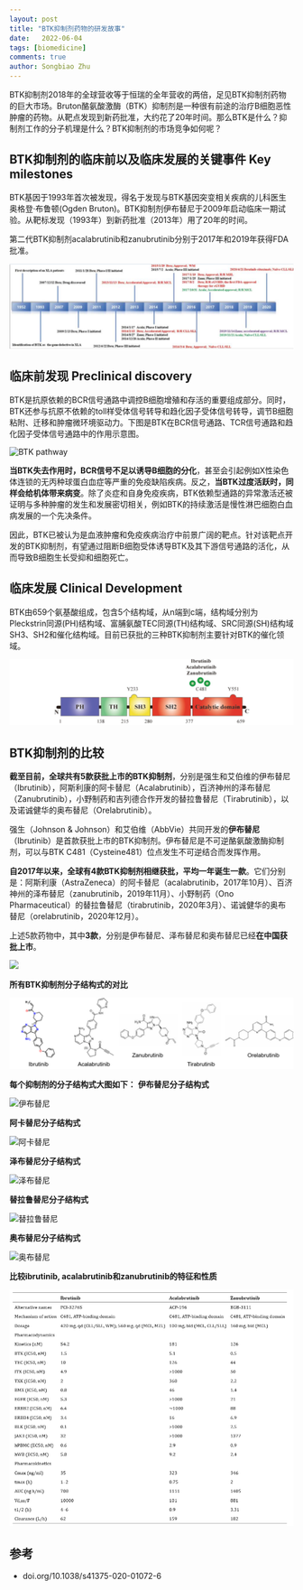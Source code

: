 ```yaml
---
layout: post
title: "BTK抑制剂药物的研发故事"
date:   2022-06-04
tags: [biomedicine]
comments: true
author: Songbiao Zhu
---
```


BTK抑制剂2018年的全球营收等于恒瑞的全年营收的两倍，足见BTK抑制剂药物的巨大市场。Bruton酪氨酸激酶（BTK）抑制剂是一种很有前途的治疗B细胞恶性肿瘤的药物。从靶点发现到新药批准，大约花了20年时间。那么BTK是什么？抑制剂工作的分子机理是什么？BTK抑制剂的市场竞争如何呢？



<!-- more -->

## BTK抑制剂的临床前以及临床发展的关键事件 Key milestones

BTK基因于1993年首次被发现，得名于发现与BTK基因突变相关疾病的儿科医生奥格登·布鲁顿(Ogden Bruton)。BTK抑制剂伊布替尼于2009年启动临床一期试验。从靶标发现（1993年）到新药批准（2013年）用了20年的时间。

第二代BTK抑制剂acalabrutinib和zanubrutinib分别于2017年和2019年获得FDA批准。

![](https://raw.githubusercontent.com/SongbiaoZhu/picBed/main/key-milstones-BTK-inhibitors.png)

## 临床前发现 Preclinical discovery

BTK是抗原依赖的BCR信号通路中调控B细胞增殖和存活的重要组成部分。同时，BTK还参与抗原不依赖的toll样受体信号转导和趋化因子受体信号转导，调节B细胞粘附、迁移和肿瘤微环境驱动力。下图是BTK在BCR信号通路、TCR信号通路和趋化因子受体信号通路中的作用示意图。



![BTK pathway](https://pic1.zhimg.com/v2-0caccd81363485a8d64ca483b09849f7_1440w.jpg?source=172ae18b)

**当BTK失去作用时，BCR信号不足以诱导B细胞的分化**，甚至会引起例如X性染色体连锁的无丙种球蛋白血症等严重的免疫缺陷疾病。反之，**当BTK过度活跃时，同样会给机体带来病变**。除了炎症和自身免疫疾病，BTK依赖型通路的异常激活还被证明与多种肿瘤的发生和发展密切相关，例如BTK的持续激活是慢性淋巴细胞白血病发展的一个先决条件。

因此，BTK已被认为是血液肿瘤和免疫疾病治疗中前景广阔的靶点。针对该靶点开发的BTK抑制剂，有望通过阻断B细胞受体诱导BTK及其下游信号通路的活化，从而导致B细胞生长受抑和细胞死亡。

## 临床发展 Clinical Development

BTK由659个氨基酸组成，包含5个结构域，从n端到c端，结构域分别为Pleckstrin同源(PH)结构域、富脯氨酸TEC同源(TH)结构域、SRC同源(SH)结构域SH3、SH2和催化结构域。目前已获批的三种BTK抑制剂主要针对BTK的催化领域。

![](https://raw.githubusercontent.com/SongbiaoZhu/picBed/main/BTK-inhibitors-BTK.png)

## BTK抑制剂的比较

**截至目前，全球共有5款获批上市的BTK抑制剂**，分别是强生和艾伯维的伊布替尼（Ibrutinib），阿斯利康的阿卡替尼（Acalabrutinib），百济神州的泽布替尼（Zanubrutinib），小野制药和吉列德合作开发的替拉鲁替尼（Tirabrutinib），以及诺诚健华的奥布替尼（Orelabrutinib）。

强生（Johnson & Johnson）和艾伯维（AbbVie）共同开发的**伊布替尼**（Ibrutinib）是首款获批上市的BTK抑制剂。伊布替尼是不可逆酪氨酸激酶抑制剂，可以与BTK  C481（Cysteine481）位点发生不可逆结合而发挥作用。

**自2017年以来，全球有4款BTK抑制剂相继获批，平均一年诞生一款**。它们分别是：阿斯利康（AstraZeneca）的阿卡替尼（acalabrutinib，2017年10月）、百济神州的泽布替尼（zanubrutinib，2019年11月）、小野制药（Ono  Pharmaceutical）的替拉鲁替尼（tirabrutinib，2020年3月）、诺诚健华的奥布替尼（orelabrutinib，2020年12月）。

上述5款药物中，其中**3款**，分别是伊布替尼、泽布替尼和奥布替尼已经**在中国获批上市**。

![](https://nimg.ws.126.net/?url=http%3A%2F%2Fdingyue.ws.126.net%2F2021%2F0121%2F864960d3p00qn9zpr000zd200gv006dg00hx006r.png&thumbnail=660x2147483647&quality=80&type=jpg)

**所有BTK抑制剂分子结构式的对比**

![](https://raw.githubusercontent.com/SongbiaoZhu/picBed/main/BTK-inhibitors-chemical-structures.pngructures)

**每个抑制剂的分子结构式大图如下：**
**伊布替尼分子结构式**

![伊布替尼](C:\Users\songbiao\Pictures\Ibrutinib)

**阿卡替尼分子结构式**

![阿卡替尼](https://jschemlabs.com/products/5F159A4800EA5.gif)

**泽布替尼分子结构式**

![泽布替尼](https://file.medchemexpress.com/product_pic/hy-101474b.gif)

**替拉鲁替尼分子结构式**

![替拉鲁替尼](https://tse1-mm.cn.bing.net/th/id/OIP-C.1TFvIdlv8QMpShLCsEcMyAHaHa?pid=ImgDet&w=600&h=600&rs=1)


**奥布替尼分子结构式**

![奥布替尼](https://www.hsppharma.com/Content/uploads/2021524038/2021010710420020556c7d48524d25932bfd9aac007719.gif)

**比较ibrutinib, acalabrutinib和zanubrutinib的特征和性质**

![](https://raw.githubusercontent.com/SongbiaoZhu/picBed/main/comparison-BTK-inhibitors.png)

## 参考

* doi.org/10.1038/s41375-020-01072-6
